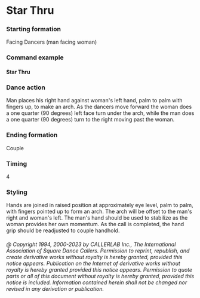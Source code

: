 
# Star Thru

### Starting formation

Facing Dancers (man facing woman)

### Command example

#### Star Thru

### Dance action

Man places his right hand against woman's left hand, palm to palm with fingers up, to make
an arch. As the dancers move forward the woman does a one quarter (90 degrees) left face turn under
the arch, while the man does a one quarter (90 degrees) turn to the right moving past the woman.

### Ending formation

Couple

### Timing

4

### Styling

Hands are joined in raised position at approximately eye level, palm to palm, with fingers pointed
up to form an arch. The arch will be offset to the man's right and woman's left. The man's hand should
be used to stabilize as the woman provides her own momentum. As the call is completed, the hand grip
should be readjusted to couple handhold.

###### @ Copyright 1994, 2000-2023 by CALLERLAB Inc., The International Association of Square Dance Callers. Permission to reprint, republish, and create derivative works without royalty is hereby granted, provided this notice appears. Publication on the Internet of derivative works without royalty is hereby granted provided this notice appears. Permission to quote parts or all of this document without royalty is hereby granted, provided this notice is included. Information contained herein shall not be changed nor revised in any derivation or publication.
